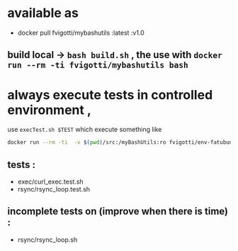 # available as 
  - docker pull fvigotti/mybashutils
    :latest
    :v1.0

## build local -> `bash build.sh` , the use with `docker run --rm -ti fvigotti/mybashutils bash `

# always execute tests in controlled environment ,
use `execTest.sh $TEST` which execute something like 
```sh
docker run --rm -ti  -v $(pwd)/src:/myBashUtils:ro fvigotti/env-fatubuntu bash /myBashUtils/$TEST
```
   

## tests : 
  - exec/curl_exec.test.sh
  - rsync/rsync_loop.test.sh
   
## incomplete tests on (improve when there is time) :
  - rsync/rsync_loop.sh

